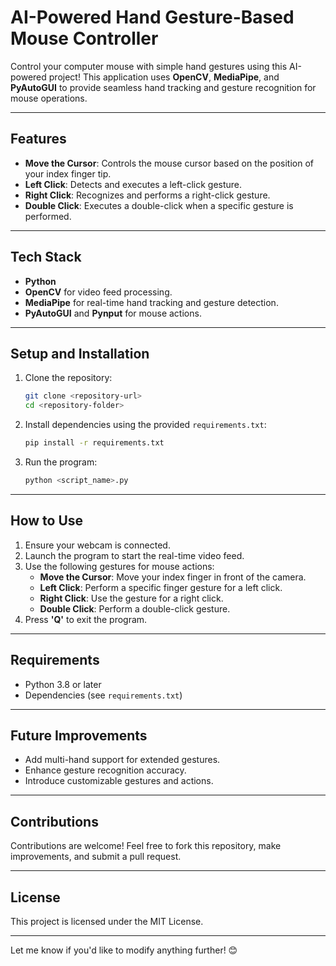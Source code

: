 # **AI-Powered Hand Gesture-Based Mouse Controller**  

Control your computer mouse with simple hand gestures using this AI-powered project! This application uses **OpenCV**, **MediaPipe**, and **PyAutoGUI** to provide seamless hand tracking and gesture recognition for mouse operations.

---

## **Features**  
- **Move the Cursor**: Controls the mouse cursor based on the position of your index finger tip.  
- **Left Click**: Detects and executes a left-click gesture.  
- **Right Click**: Recognizes and performs a right-click gesture.  
- **Double Click**: Executes a double-click when a specific gesture is performed.  

---

## **Tech Stack**  
- **Python**  
- **OpenCV** for video feed processing.  
- **MediaPipe** for real-time hand tracking and gesture detection.  
- **PyAutoGUI** and **Pynput** for mouse actions.  

---

## **Setup and Installation**  
1. Clone the repository:  
   ```bash
   git clone <repository-url>
   cd <repository-folder>
   ```
2. Install dependencies using the provided `requirements.txt`:  
   ```bash
   pip install -r requirements.txt
   ```
3. Run the program:  
   ```bash
   python <script_name>.py
   ```

---

## **How to Use**  
1. Ensure your webcam is connected.  
2. Launch the program to start the real-time video feed.  
3. Use the following gestures for mouse actions:  
   - **Move the Cursor**: Move your index finger in front of the camera.  
   - **Left Click**: Perform a specific finger gesture for a left click.  
   - **Right Click**: Use the gesture for a right click.  
   - **Double Click**: Perform a double-click gesture.  
4. Press **'Q'** to exit the program.  

---

## **Requirements**  
- Python 3.8 or later  
- Dependencies (see `requirements.txt`)  

---

## **Future Improvements**  
- Add multi-hand support for extended gestures.  
- Enhance gesture recognition accuracy.  
- Introduce customizable gestures and actions.  

---

## **Contributions**  
Contributions are welcome! Feel free to fork this repository, make improvements, and submit a pull request.

---

## **License**  
This project is licensed under the MIT License.

---

Let me know if you'd like to modify anything further! 😊
